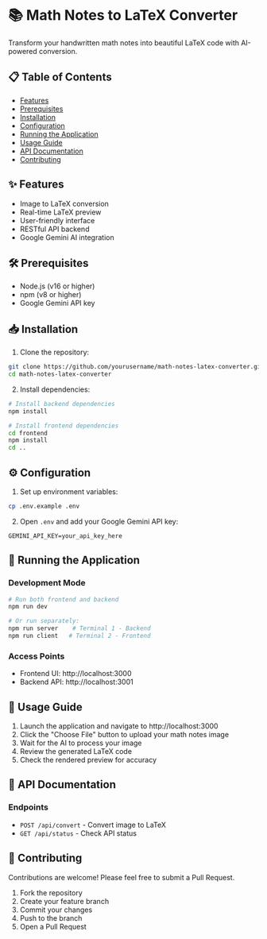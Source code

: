 # 📚 Math Notes to LaTeX Converter

Transform your handwritten math notes into beautiful LaTeX code with AI-powered conversion.

## 📋 Table of Contents
- [Features](#features)
- [Prerequisites](#prerequisites)
- [Installation](#installation)
- [Configuration](#configuration)
- [Running the Application](#running-the-application)
- [Usage Guide](#usage-guide)
- [API Documentation](#api-documentation)
- [Contributing](#contributing)

## ✨ Features
- Image to LaTeX conversion
- Real-time LaTeX preview
- User-friendly interface
- RESTful API backend
- Google Gemini AI integration

## 🛠️ Prerequisites
- Node.js (v16 or higher)
- npm (v8 or higher)
- Google Gemini API key

## 📥 Installation

1. Clone the repository:
```bash
git clone https://github.com/yourusername/math-notes-latex-converter.git
cd math-notes-latex-converter
```

2. Install dependencies:
```bash
# Install backend dependencies
npm install

# Install frontend dependencies
cd frontend
npm install
cd ..
```

## ⚙️ Configuration

1. Set up environment variables:
```bash
cp .env.example .env
```

2. Open `.env` and add your Google Gemini API key:
```
GEMINI_API_KEY=your_api_key_here
```

## 🚀 Running the Application

### Development Mode
```bash
# Run both frontend and backend
npm run dev

# Or run separately:
npm run server    # Terminal 1 - Backend
npm run client   # Terminal 2 - Frontend
```

### Access Points
- Frontend UI: http://localhost:3000
- Backend API: http://localhost:3001

## 📖 Usage Guide

1. Launch the application and navigate to http://localhost:3000
2. Click the "Choose File" button to upload your math notes image
3. Wait for the AI to process your image
4. Review the generated LaTeX code
5. Check the rendered preview for accuracy

## 🔄 API Documentation

### Endpoints
- `POST /api/convert` - Convert image to LaTeX
- `GET /api/status` - Check API status

## 🤝 Contributing
Contributions are welcome! Please feel free to submit a Pull Request.

1. Fork the repository
2. Create your feature branch
3. Commit your changes
4. Push to the branch
5. Open a Pull Request

